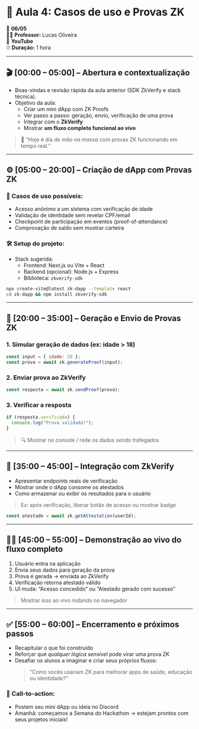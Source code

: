 # 🔐 Aula 4: **Casos de uso e Provas ZK**

📅 **06/05**  
👨‍🏫 **Professor:** Lucas Oliveira  
📍 **YouTube**  
⏱ **Duração:** 1 hora

---

## 🎬 **[00:00 – 05:00] – Abertura e contextualização**

- Boas-vindas e revisão rápida da aula anterior (SDK ZkVerify e stack técnica).
- Objetivo da aula:
  - Criar um mini dApp com ZK Proofs
  - Ver passo a passo: geração, envio, verificação de uma prova
  - Integrar com o **ZkVerify**
  - Mostrar **um fluxo completo funcional ao vivo**

> 🧠 “Hoje é dia de _mão na massa_ com provas ZK funcionando em tempo real.”

---

## ⚙️ **[05:00 – 20:00] – Criação de dApp com Provas ZK**

### 📍 Casos de uso possíveis:

- Acesso anônimo a um sistema com verificação de idade
- Validação de identidade sem revelar CPF/email
- Checkpoint de participação em eventos (proof-of-attendance)
- Comprovação de saldo sem mostrar carteira

### 🛠 Setup do projeto:

- Stack sugerida:
  - Frontend: Next.js ou Vite + React
  - Backend (opcional): Node.js + Express
  - Biblioteca: `zkverify-sdk`

```bash
npx create-vite@latest zk-dapp --template react
cd zk-dapp && npm install zkverify-sdk
```

---

## 🧪 **[20:00 – 35:00] – Geração e Envio de Provas ZK**

### 1. Simular geração de dados (ex: idade > 18)

```js
const input = { idade: 20 };
const prova = await zk.generateProof(input);
```

### 2. Enviar prova ao ZkVerify

```js
const resposta = await zk.sendProof(prova);
```

### 3. Verificar a resposta

```js
if (resposta.verificada) {
  console.log("Prova validada!");
}
```

> 🔍 Mostrar no console / rede os dados sendo trafegados

---

## 🔗 **[35:00 – 45:00] – Integração com ZkVerify**

- Apresentar endpoints reais de verificação
- Mostrar onde o dApp consome os atestados
- Como armazenar ou exibir os resultados para o usuário

> Ex: após verificação, liberar botão de acesso ou mostrar badge

```js
const atestado = await zk.getAttestation(userId);
```

---

## 🧑‍💻 **[45:00 – 55:00] – Demonstração ao vivo do fluxo completo**

1. Usuário entra na aplicação
2. Envia seus dados para geração da prova
3. Prova é gerada → enviada ao ZkVerify
4. Verificação retorna atestado válido
5. UI muda: “Acesso concedido” ou “Atestado gerado com sucesso”

> Mostrar isso ao vivo rodando no navegador

---

## ✅ **[55:00 – 60:00] – Encerramento e próximos passos**

- Recapitular o que foi construído
- Reforçar que _qualquer lógica sensível_ pode virar uma prova ZK
- Desafiar os alunos a imaginar e criar seus próprios fluxos:
  > “Como vocês usariam ZK para melhorar apps de saúde, educação ou identidade?”

### 📌 Call-to-action:

- Postem seu mini dApp ou ideia no Discord
- Amanhã: começamos a Semana do Hackathon → estejam prontos com seus projetos iniciais!

